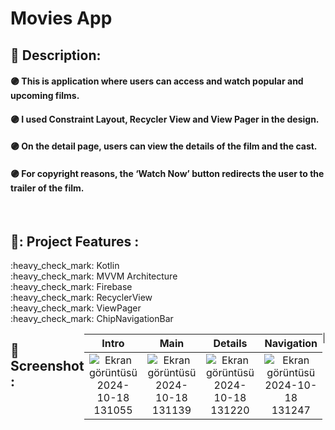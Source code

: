 # Movies App

## 📑 Description:

#### 🟣 This is application where users can access and watch popular and upcoming films.
#### 🟣 I used Constraint Layout, Recycler View and View Pager in the design.
#### 🟣 On the detail page, users can view the details of the film and the cast.
#### 🟣 For copyright reasons, the ‘Watch Now’ button redirects the user to the trailer of the film.

</br>

## 📌: Project Features :
<div>:heavy_check_mark: Kotlin</div>
<div>:heavy_check_mark: MVVM Architecture</div>
<div>:heavy_check_mark: Firebase</div>
<div>:heavy_check_mark: RecyclerView</div>
<div>:heavy_check_mark: ViewPager</div>
<div>:heavy_check_mark: ChipNavigationBar</div>
<div style="display: flex;">
  
</br>

## :camera_flash: Screenshot :

| Intro | Main | Details | Navigation | 
|:-:|:-:|:-:|:-:|
| ![Ekran görüntüsü 2024-10-18 131055](https://github.com/user-attachments/assets/f09328f3-6799-4188-8f7d-2ec0ec23b53e) | ![Ekran görüntüsü 2024-10-18 131139](https://github.com/user-attachments/assets/78fb1e3c-9d1a-40a3-b76c-f89d0419fee0) | ![Ekran görüntüsü 2024-10-18 131220](https://github.com/user-attachments/assets/b2444b4b-0c01-4d58-8aa9-c714f38a332c) | ![Ekran görüntüsü 2024-10-18 131247](https://github.com/user-attachments/assets/05a8c8e8-c965-4dac-a182-8a7bf11eecd8)
| 


